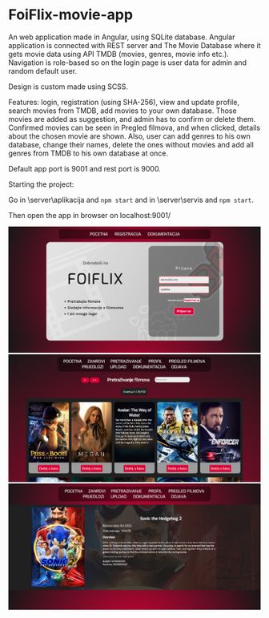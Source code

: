 # FoiFlix-movie-app

An web application made in Angular, using SQLite database. Angular application is connected with REST server and The Movie Database where it gets movie data using API TMDB (movies, genres, movie info etc.).
Navigation is role-based so on the login page is user data for admin and random default user.

Design is custom made using SCSS.

Features: login, registration (using SHA-256), view and update profile, search movies from TMDB, add movies to your own database. Those movies are added as suggestion, and admin has to confirm or delete them. Confirmed movies can be seen in Pregled filmova, and when clicked, details about the chosen movie are shown.
Also, user can add genres to his own database, change their names, delete the ones without movies and add all genres from TMDB to his own database at once. 

Default app port is 9001 and rest port is 9000.

Starting the project:

Go in \server\aplikacija and `npm start` and in \server\servis and `npm start`.

Then open the app in browser on localhost:9001/

<img src="https://github.com/CroAnna/FoiFlix-movie-app/blob/master/screenshots/screenshot_login.png" alt="login-screenshot"/>
<img src="https://github.com/CroAnna/FoiFlix-movie-app/blob/master/screenshots/screenshot_search_movies.png"/>
<img src="https://github.com/CroAnna/FoiFlix-movie-app/blob/master/screenshots/screenshot_movie_details.png"/>
